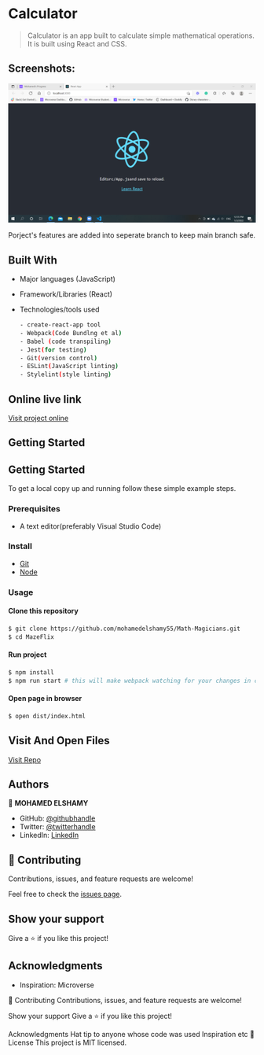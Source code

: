 # Calculator

> Calculator is an app built to calculate simple mathematical operations. It is built using React and CSS.

## Screenshots:

![screenshot](https://github.com/mohamedelshamy55/Math-Magicians/blob/setup/screenshot.png)


Porject's features are added into seperate branch to keep main branch safe.

## Built With

- Major languages (JavaScript)
- Framework/Libraries (React)
- Technologies/tools used 
  
  ``` bash
  - create-react-app tool
  - Webpack(Code Bundlng et al)
  - Babel (code transpiling)
  - Jest(for testing)
  - Git(version control)
  - ESLint(JavaScript linting)
  - Stylelint(style linting)
  ```
## Online live link

[Visit project online]()

## Getting Started

## Getting Started

To get a local copy up and running follow these simple example steps.

### Prerequisites
 - A text editor(preferably Visual Studio Code)
### Install
  -  [Git](https://git-scm.com/downloads)
  -  [Node](https://nodejs.org/en/download/)
### Usage
#### Clone this repository

```bash
$ git clone https://github.com/mohamedelshamy55/Math-Magicians.git
$ cd MazeFlix
```
#### Run project

```bash
$ npm install
$ npm run start # this will make webpack watching for your changes in code
```

#### Open page in browser
```bash
$ open dist/index.html
```

## Visit And Open Files

[Visit Repo](https://github.com/mohamedelshamy55/Leaderboard)

## Authors

👤 **MOHAMED ELSHAMY**

- GitHub: [@githubhandle](https://github.com/mohamedelshamy55)
- Twitter: [@twitterhandle](https://mobile.twitter.com/moelshamy55)
- LinkedIn: [LinkedIn](https://www.linkedin.com/in/mohamed-elshamy85/)

## 🤝 Contributing

Contributions, issues, and feature requests are welcome!

Feel free to check the [issues page](https://github.com/mohamedelshamy55/Math-Magicians/issues).

## Show your support

Give a ⭐️ if you like this project!

## Acknowledgments

- Inspiration: Microverse

🤝 Contributing
Contributions, issues, and feature requests are welcome!

Show your support
Give a ⭐️ if you like this project!

Acknowledgments
Hat tip to anyone whose code was used
Inspiration
etc 📝 License This project is MIT licensed.
